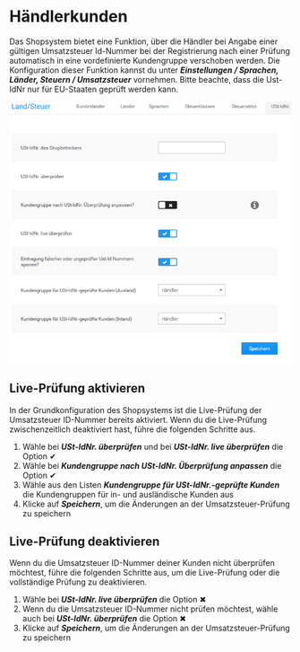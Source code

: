 # Händlerkunden

Das Shopsystem bietet eine Funktion, über die Händler bei Angabe einer gültigen Umsatzsteuer Id-Nummer bei der Registrierung nach einer Prüfung automatisch in eine vordefinierte Kundengruppe verschoben werden. Die Konfiguration dieser Funktion kannst du unter _**Einstellungen / Sprachen, Länder, Steuern / Umsatzsteuer**_ vornehmen. Bitte beachte, dass die Ust-IdNr nur für EU-Staaten geprüft werden kann.

![](../Bilder/Abb162_UmsatzsteuerIDPruefungKonfigurieren.png "Umsatzsteuer-ID-Prüfung konfigurieren")

## Live-Prüfung aktivieren

In der Grundkonfiguration des Shopsystems ist die Live-Prüfung der Umsatzsteuer ID-Nummer bereits aktiviert. Wenn du die Live-Prüfung zwischenzeitlich deaktiviert hast, führe die folgenden Schritte aus.

1.  Wähle bei _**USt-IdNr. überprüfen**_ und bei _**USt-IdNr. live überprüfen**_ die Option ✔
2.  Wähle bei _**Kundengruppe nach USt-IdNr. Überprüfung anpassen**_ die Option ✔
3.  Wähle aus den Listen _**Kundengruppe für USt-IdNr.-geprüfte Kunden**_ die Kundengruppen für in- und ausländische Kunden aus
4.  Klicke auf _**Speichern**_, um die Änderungen an der Umsatzsteuer-Prüfung zu speichern

## Live-Prüfung deaktivieren

Wenn du die Umsatzsteuer ID-Nummer deiner Kunden nicht überprüfen möchtest, führe die folgenden Schritte aus, um die Live-Prüfung oder die vollständige Prüfung zu deaktivieren.

1.  Wähle bei _**USt-IdNr. live überprüfen**_ die Option ✖
2.  Wenn du die Umsatzsteuer ID-Nummer nicht prüfen möchtest, wähle auch bei _**USt-IdNr. überprüfen**_ die Option ✖
3.  Klicke auf _**Speichern**_, um die Änderungen an der Umsatzsteuer-Prüfung zu speichern

